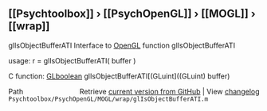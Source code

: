 ## [[Psychtoolbox]] &#8250; [[PsychOpenGL]] &#8250; [[MOGL]] &#8250; [[wrap]]

glIsObjectBufferATI  Interface to [OpenGL](OpenGL) function glIsObjectBufferATI  
  
usage:  r = glIsObjectBufferATI( buffer )  
  
C function:  [GLboolean](GLboolean) glIsObjectBufferATI[(GLuint]((GLuint) buffer)  




<div class="code_header" style="text-align:right;">
  <span style="float:left;">Path&nbsp;&nbsp;</span> <span class="counter">Retrieve <a href=
  "https://raw.github.com/Psychtoolbox-3/Psychtoolbox-3/beta/Psychtoolbox/PsychOpenGL/MOGL/wrap/glIsObjectBufferATI.m">current version from GitHub</a> | View <a href=
  "https://github.com/Psychtoolbox-3/Psychtoolbox-3/commits/beta/Psychtoolbox/PsychOpenGL/MOGL/wrap/glIsObjectBufferATI.m">changelog</a></span>
</div>
<div class="code">
  <code>Psychtoolbox/PsychOpenGL/MOGL/wrap/glIsObjectBufferATI.m</code>
</div>

